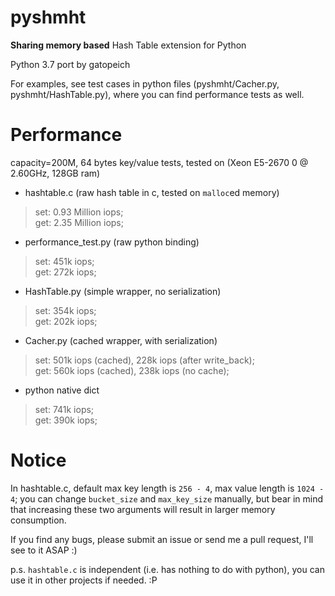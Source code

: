 pyshmht
=======

**Sharing memory based** Hash Table extension for Python

Python 3.7 port by gatopeich

For examples, see test cases in python files (pyshmht/Cacher.py, pyshmht/HashTable.py), where you can find performance tests as well.

Performance
===========

capacity=200M, 64 bytes key/value tests, tested on (Xeon E5-2670 0 @ 2.60GHz, 128GB ram)

* hashtable.c (raw hash table in c, tested on `malloc`ed memory)
> set: 0.93 Million iops;  
> get: 2.35 Million iops;

* performance\_test.py (raw python binding)
> set: 451k iops;  
> get: 272k iops;

* HashTable.py (simple wrapper, no serialization)
> set: 354k iops;  
> get: 202k iops;

* Cacher.py (cached wrapper, with serialization)
> set: 501k iops (cached), 228k iops (after write\_back);  
> get: 560k iops (cached), 238k iops (no cache);

* python native dict
> set: 741k iops;  
> get: 390k iops;

Notice
======

In hashtable.c, default max key length is `256 - 4`, max value length is `1024 - 4`; you can change `bucket_size` and `max_key_size` manually, but bear in mind that increasing these two arguments will result in larger memory consumption.

If you find any bugs, please submit an issue or send me a pull request, I'll see to it ASAP :)

p.s. `hashtable.c` is independent (i.e. has nothing to do with python), you can use it in other projects if needed. :P
